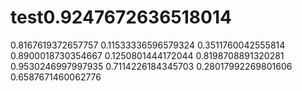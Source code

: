 # test0.9247672636518014
0.8167619372657757
0.11533336596579324
0.3511760042555814
0.8900018730354667
0.1250801444172044
0.8198708891320281
0.9530246997997935
0.7114226184345703
0.28017992269801606
0.6587671460062776
